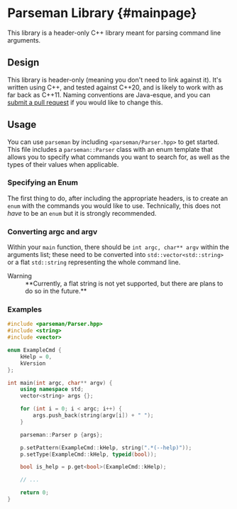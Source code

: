 # Parseman Library {#mainpage}
This library is a header-only C++ library meant for parsing command line arguments.

## Design
This library is header-only (meaning you don't need to link against it). It's written using C++, and tested against C++20, and is likely to work with as far back as C++11. Naming conventions are Java-esque, and you can [submit a pull request](https://git.vlpatton.one/VLPatton/parseman) if you would like to change this.

## Usage
You can use `parseman` by including `<parseman/Parser.hpp>` to get started. This file includes a `parseman::Parser` class with an enum template that allows you to specify what commands you want to search for, as well as the types of their values when applicable.

### Specifying an Enum
The first thing to do, after including the appropriate headers, is to create an `enum` with the commands you would like to use. Technically, this does not *have* to be an `enum` but it is strongly recommended.

### Converting argc and argv
Within your `main` function, there should be `int argc, char** argv` within the arguments list; these need to be converted into `std::vector<std::string>` or a flat `std::string` representing the whole command line.
<dl class="section warning">
<dt>Warning</dt>
<dd>
**Currently, a flat string is not yet supported, but there are plans to do so in the future.**
</dd>
</dl>

### Examples
```cpp
#include <parseman/Parser.hpp>
#include <string>
#include <vector>

enum ExampleCmd {
    kHelp = 0,
    kVersion
};

int main(int argc, char** argv) {
    using namespace std;
    vector<string> args {};

    for (int i = 0; i < argc; i++) {
        args.push_back(string(argv[i]) + " ");
    }

    parseman::Parser p {args};

    p.setPattern(ExampleCmd::kHelp, string(".*(--help)"));
    p.setType(ExampleCmd::kHelp, typeid(bool));

    bool is_help = p.get<bool>(ExampleCmd::kHelp);

    // ...

    return 0;
}
```

